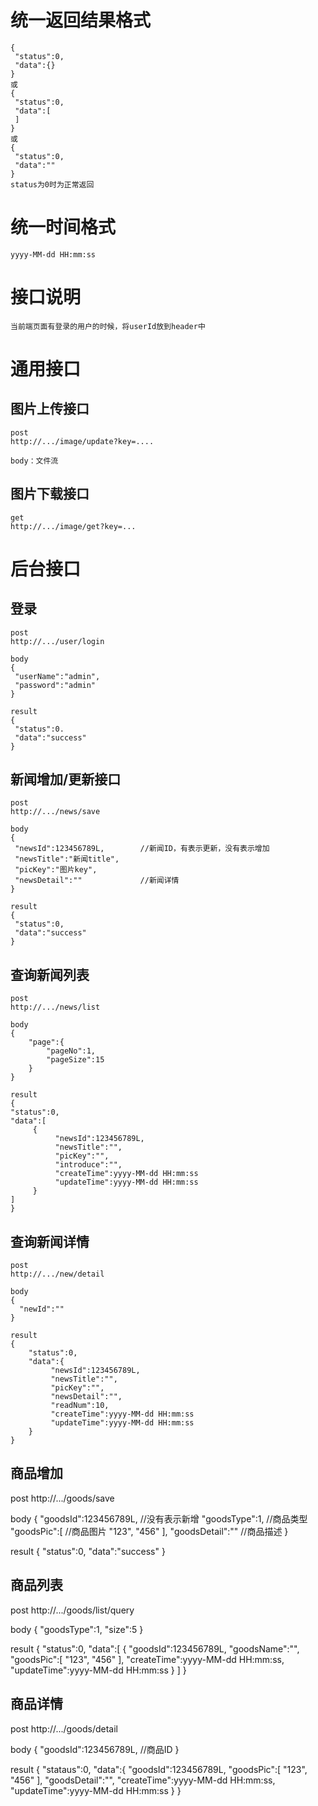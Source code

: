 # 统一返回结果格式

    {
     "status":0,
     "data":{}
    }
    或
    {
     "status":0,
     "data":[
     ]
    }
    或
    {
     "status":0,
     "data":""
    }
    status为0时为正常返回

# 统一时间格式

    yyyy-MM-dd HH:mm:ss
 
# 接口说明
 
    当前端页面有登录的用户的时候，将userId放到header中

# 通用接口

## 图片上传接口

    post
    http://.../image/update?key=....
    
    body：文件流

## 图片下载接口

    get
    http://.../image/get?key=...

# 后台接口

## 登录

    post
    http://.../user/login
    
    body
    {
     "userName":"admin",
     "password":"admin"
    }
    
    result
    {
     "status":0.
     "data":"success"
    }



## 新闻增加/更新接口
 
    post
    http://.../news/save
    
    body
    {
     "newsId":123456789L,        //新闻ID，有表示更新，没有表示增加
     "newsTitle":"新闻title",
     "picKey":"图片key",
     "newsDetail":""             //新闻详情
    }
    
    result
    {
     "status":0,
     "data":"success"
    }
## 查询新闻列表
   
    post
    http://.../news/list
    
    body
    {
        "page":{
            "pageNo":1,
            "pageSize":15
        }
    }
    
    result
    {
    "status":0,
    "data":[
         {
              "newsId":123456789L,
              "newsTitle":"",
              "picKey":"",
              "introduce":"",
              "createTime":yyyy-MM-dd HH:mm:ss
              "updateTime":yyyy-MM-dd HH:mm:ss
         }
    ]
    }

## 查询新闻详情

    post
    http://.../new/detail
    
    body
    {
      "newId":""
    }
    
    result
    {
        "status":0,
        "data":{
             "newsId":123456789L,
             "newsTitle":"",
             "picKey":"",
             "newsDetail":"",
             "readNum":10,
             "createTime":yyyy-MM-dd HH:mm:ss
             "updateTime":yyyy-MM-dd HH:mm:ss
        }
    }

## 商品增加

 post
 http://.../goods/save
 
 body
 {
     "goodsId":123456789L,       //没有表示新增
     "goodsType":1,              //商品类型
     "goodsPic":[                //商品图片
         "123",
         "456"
     ],
     "goodsDetail":""            //商品描述
 }
 
 result
 {
     "status":0,
     "data":"success"
 }



## 商品列表

  post
  http://.../goods/list/query
  
  body
  {
     "goodsType":1,
     "size":5
  }
  
  result
  {
       "status":0,
       "data":[
            {
                 "goodsId":123456789L,
                 "goodsName":"",
                 "goodsPic":[
                      "123",
                      "456"
                 ],
                 "createTime":yyyy-MM-dd HH:mm:ss,
                 "updateTime":yyyy-MM-dd HH:mm:ss
            }
       ]
  }
  
## 商品详情
 
 post
 http://.../goods/detail
 
 body
 {
     "goodsId":123456789L,       //商品ID
 }
 
 result
 {
     "stataus":0,
     "data":{
         "goodsId":123456789L,
         "goodsPic":[
             "123",
             "456"
         ],
         "goodsDetail":"",
         "createTime":yyyy-MM-dd HH:mm:ss,
         "updateTime":yyyy-MM-dd HH:mm:ss
     }
 }